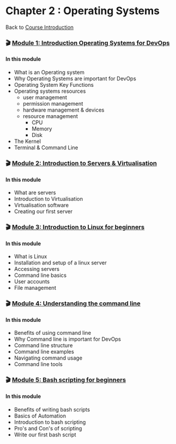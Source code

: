 # Chapter 2 : Operating Systems

Back to [Course Introduction](../../README.md)

### 🎬 [Module 1: Introduction Operating Systems for DevOps](../../content/operating-systems/introduction/README.md)

#### In this module

* What is an Operating system
* Why Operating Systems are important for DevOps
* Operating System Key Functions 
* Operating systems resources 
  * user management 
  * permission management 
  * hardware management & devices
  * resource management
    * CPU
    * Memory
    * Disk
* The Kernel
* Terminal & Command Line

### 🎬 [Module 2: Introduction to Servers & Virtualisation](../../content/operating-systems/virtualization/README.md)

#### In this module

* What are servers
* Introduction to Virtualisation
* Virtualisation software
* Creating our first server

### 🎬 [Module 3: Introduction to Linux for beginners](../../content/operating-systems/linux/introduction/README.md)

#### In this module

* What is Linux
* Installation and setup of a linux server
* Accessing servers
* Command line basics
* User accounts 
* File management

### 🎬 [Module 4: Understanding the command line](../../content/operating-systems/commandline/introduction/README.md)

#### In this module

* Benefits of using command line
* Why Command line is important for DevOps
* Command line structure
* Command line examples
* Navigating command usage
* Command line tools

### 🎬 [Module 5: Bash scripting for beginners](../../content/operating-systems/scripting/bash/README.md)

#### In this module

* Benefits of writing bash scripts 
* Basics of Automation
* Introduction to bash scripting
* Pro's and Con's of scripting
* Write our first bash script
